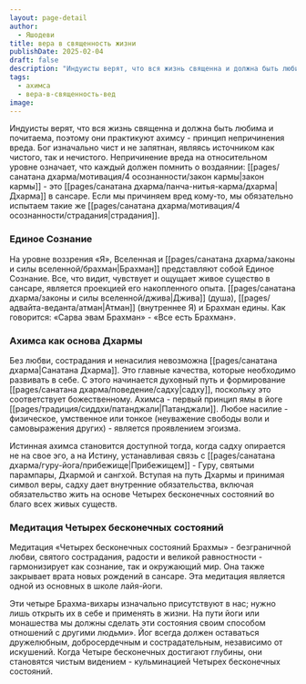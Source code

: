 ```yaml
---
layout: page-detail
author:
  - Яшодеви
title: вера в священность жизни
publishDate: 2025-02-04
draft: false
description: "Индуисты верят, что вся жизнь священна и должна быть любима и почитаема, поэтому они практикуют ахимсу - принцип непричинения вреда. Бог изначально чист и не запятнан, являясь источником как чистого, так и нечистого. Непричинение вреда на относительном уровне означает, что каждый должен помнить о воздаянии: закон кармы - это Дхарма в сансаре. Если мы причиняем вред кому-то, мы обязательно испытаем такие же страдания."
tags:
  - ахимса
  - вера-в-священность-вед
image:
---
```

Индуисты верят, что вся жизнь священна и должна быть любима и почитаема, поэтому они практикуют ахимсу - принцип непричинения вреда. Бог изначально чист и не запятнан, являясь источником как чистого, так и нечистого. Непричинение вреда на относительном уровне означает, что каждый должен помнить о воздаянии: [[pages/санатана дхарма/мотивация/4 осознанности/закон кармы|закон кармы]] - это [[pages/санатана дхарма/панча-нитья-карма/дхарма|Дхарма]] в сансаре. Если мы причиняем вред кому-то, мы обязательно испытаем такие же [[pages/санатана дхарма/мотивация/4 осознанности/страдания|страдания]].

### Единое Сознание

На уровне воззрения «Я», Вселенная и [[pages/санатана дхарма/законы и силы вселенной/брахман|Брахман]] представляют собой Единое Сознание. Все, что видит, чувствует и ощущает живое существо в сансаре, является проекцией его накопленного опыта. [[pages/санатана дхарма/законы и силы вселенной/джива|Джива]] (душа), [[pages/адвайта-веданта/атман|Атман]] (внутреннее Я) и Брахман едины. Как говорится: «Сарва эвам Брахман» - «Все есть Брахман».

### Ахимса как основа Дхармы

Без любви, сострадания и ненасилия невозможна [[pages/санатана дхарма|Санатана Дхарма]]. Это главные качества, которые необходимо развивать в себе. С этого начинается духовный путь и формирование [[pages/санатана дхарма/поведение/садху|садху]], поскольку это соответствует божественному. Ахимса - первый принцип ямы в йоге [[pages/традиция/сиддхи/патанджали|Патанджали]]. Любое насилие - физическое, умственное или тонкое (неуважение свободы воли и самовыражения других) - является проявлением эгоизма.

Истинная ахимса становится доступной тогда, когда садху опирается не на свое эго, а на Истину, устанавливая связь с [[pages/санатана дхарма/гуру-йога/прибежище|Прибежищем]] - Гуру, святыми парампары, Дхармой и сангхой. Вступая на путь Дхармы и принимая символ веры, садху дает внутренние обязательства, включая обязательство жить на основе Четырех бесконечных состояний во благо всех живых существ.

### Медитация Четырех бесконечных состояний

Медитация «Четырех бесконечных состояний Брахмы» - безграничной любви, святого сострадания, радости и великой равностности - гармонизирует как сознание, так и окружающий мир. Она также закрывает врата новых рождений в сансаре. Эта медитация является одной из основных в школе лайя-йоги.

Эти четыре Брахма-вихары изначально присутствуют в нас; нужно лишь открыть их в себе и применять в жизни. На пути йоги или монашества мы должны сделать эти состояния своим способом отношений с другими людьми». Йог всегда должен оставаться дружелюбным, добросердечным и сострадательным, независимо от искушений. Когда Четыре бесконечных достигают глубины, они становятся чистым видением - кульминацией Четырех бесконечных состояний.